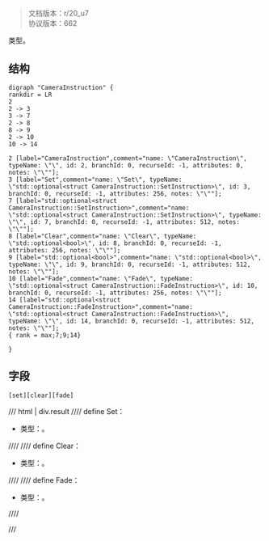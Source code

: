 # <!-- md:samp CameraInstruction -->

> 文档版本：r/20_u7<br/>协议版本：662

<!-- md:samp CameraInstruction -->类型。

## 结构

```viz
digraph "CameraInstruction" {
rankdir = LR
2
2 -> 3
3 -> 7
2 -> 8
8 -> 9
2 -> 10
10 -> 14

2 [label="CameraInstruction",comment="name: \"CameraInstruction\", typeName: \"\", id: 2, branchId: 0, recurseId: -1, attributes: 0, notes: \"\""];
3 [label="Set",comment="name: \"Set\", typeName: \"std::optional<struct CameraInstruction::SetInstruction>\", id: 3, branchId: 0, recurseId: -1, attributes: 256, notes: \"\""];
7 [label="std::optional<struct CameraInstruction::SetInstruction>",comment="name: \"std::optional<struct CameraInstruction::SetInstruction>\", typeName: \"\", id: 7, branchId: 0, recurseId: -1, attributes: 512, notes: \"\""];
8 [label="Clear",comment="name: \"Clear\", typeName: \"std::optional<bool>\", id: 8, branchId: 0, recurseId: -1, attributes: 256, notes: \"\""];
9 [label="std::optional<bool>",comment="name: \"std::optional<bool>\", typeName: \"\", id: 9, branchId: 0, recurseId: -1, attributes: 512, notes: \"\""];
10 [label="Fade",comment="name: \"Fade\", typeName: \"std::optional<struct CameraInstruction::FadeInstruction>\", id: 10, branchId: 0, recurseId: -1, attributes: 256, notes: \"\""];
14 [label="std::optional<struct CameraInstruction::FadeInstruction>",comment="name: \"std::optional<struct CameraInstruction::FadeInstruction>\", typeName: \"\", id: 14, branchId: 0, recurseId: -1, attributes: 512, notes: \"\""];
{ rank = max;7;9;14}

}

```

## 字段

```title='CameraInstruction'
[set][clear][fade]
```

/// html | div.result
//// define
Set：[<!-- md:samp std::optional<struct CameraInstruction::SetInstruction> -->](../types/std__optional_struct_camerainstruction__setinstruction_.md)

- 类型：<!-- md:samp std::optional<struct CameraInstruction::SetInstruction> -->。


////
//// define
Clear：[<!-- md:samp std::optional<bool> -->](../types/std__optional_bool_.md)

- 类型：<!-- md:samp std::optional<bool> -->。


////
//// define
Fade：[<!-- md:samp std::optional<struct CameraInstruction::FadeInstruction> -->](../types/std__optional_struct_camerainstruction__fadeinstruction_.md)

- 类型：<!-- md:samp std::optional<struct CameraInstruction::FadeInstruction> -->。


////

///

